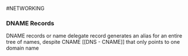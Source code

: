 #NETWORKING 


### DNAME Records

DNAME records or name delegate record generates an alias for an entire tree of names, despite CNAME [[DNS - CNAME]] that only points to one domain name